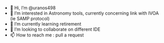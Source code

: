 - 👋 Hi, I’m @uranos498
- 👀 I’m interested in Astronomy tools, currently concerning link with IVOA (ie SAMP protocol)
- 🌱 I’m currently learning retirement
- 💞️ I’m looking to collaborate on different IDE
- 📫 How to reach me : pull a request

<!---
uranos498/uranos498 is a ✨ special ✨ repository because its `README.md` (this file) appears on your GitHub profile.
You can click the Preview link to take a look at your changes.
--->

